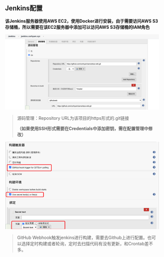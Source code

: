## Jenkins配置

**该Jenkins服务器使用AWS EC2，使用Docker进行安装，由于需要访问AWS S3存储桶，所以需要在该EC2服务器中添加可以访问AWS S3存储桶的IAM角色**

![image-20210401010251057](_images/image-20210401010251057.png)

>源码管理：Repository URL为该项目的https形式的.git链接
>
>**（如果使用SSH形式需要在Credentials中添加密钥，需在配置管理中修改）**

![image-20210401011305941](_images/image-20210401011305941.png)

>GitHub Webhook触发jenkins进行构建，需要去Github上进行配置。也可以选择定时构建或者轮询，定时去扫描代码有没有更新，和Crontab差不多。